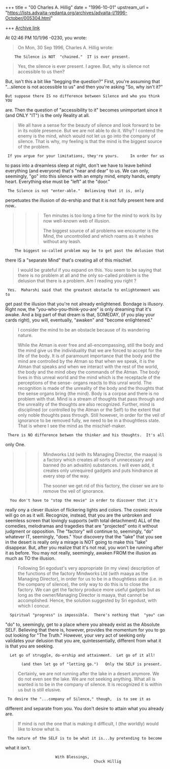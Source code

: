 +++
title = "00 Charles A. Hillig"
date = "1996-10-01"
upstream_url = "https://lists.advaita-vedanta.org/archives/advaita-l/1996-October/005304.html"

+++
[Archive link](https://lists.advaita-vedanta.org/archives/advaita-l/1996-October/005304.html)

At 02:46 PM 10/1/96 -0230, you wrote:
>On Mon, 30 Sep 1996, Charles A. Hillig wrote:
>
>>
        The Silence is NOT  "chained."  IT is ever present.
>>
>Yes, the silence is ever present. I agree. But, why is silence not
>accessible to us then?

   But, isn't this a bit like "begging the question?"  First, you're
assuming that  "...silence is not accessible to us" and then you're asking
"So, why isn't it?"

    But suppose there IS no difference between Silence and who you think YOU
are.   Then the question of "accessibility to it" becomes unimportant since
it (and ONLY "IT") is the only Reality at all.



> We all have a sense for the beauty of silence
>and look forward to be in its noble presence. But we are not able to do
>it. Why?  I contend the enemy is the mind, which would not let us go into
>the company of silence. That is why, my feeling is that the mind is the
>biggest source of the problem.
>
     If you argue for your limitations, they're yours.     In order for us
to pass into a dreamless sleep at night, don't we have to leave behind
everything (and everyone) that's "near and dear" to us.  We can only,
seemingly, "go" into this silence with an empty mind, empty hands, empty
heart.  Everything else must be "left" at the "door."

     The Silence is not "enter-able."  Believing that it is, only
perpetuates the illusion of do-ership and that it is not fully present here
and now..

>> >Ten minutes is too long a time for the mind
>> >to work its by now well-known web of illusion.
>> >
>> >The biggest source of all problems we encounter is the Mind, the
>> >uncontrolled and which roams as it wishes without any leash.
>>
        The biggest so-called problem may be to get past the delusion that
there IS
 a "separate Mind" that's creating all of this mischief.

>I would be grateful if you expand on this. You seem to be saying that
>there is no problem at all and the only so-called problem is the delusion
>that there is a problem. Am I reading you right ?

     Yes.  Maharshi said that the greatest obstacle to enlightenment was to
get past the illusion that you're not already enlightened.  Bondage is
illusory.   Right now, the "you-who-you-think-you-are" is only dreaming that
it's awake.  And a  big part of that dream is that, SOMEDAY,  (if you play
your cards right), you will, eventually, "awaken" and "become enlightened."

>I consider the mind to be an obstacle because of its wandering nature.
>
>While the Atman is ever free and all-encompassing, still the body and the
>mind give us the individuality that we are forced to accept for the life
>of the body. It is of paramount importance that the body and the mind
>are controlled by the Atman so that when we speak, it is the Atman that
>speaks and when we interact with the rest of the world, the body and the
>mind obey the commands of the Atman. The body lives in this unreal world
>and the mind which is the receptacle of the perceptions of the sense-
>organs reacts to this unral world. The recognition is made of the
>unreality of the body and the thoughts that the sense organs bring (the
>mind). Body is a corpse and there is no problem with that. Mind is a
>stream of thoughts that pass through and the unreality of the thoughts
>are also recognized. Further, mind is disciplined (or controlled by the
>Atman or the Self) to the extent that only noble thoughts pass through.
>Still however, in order for the veil of ignorance to be removed fully,
>we need to be in a thoughtless state. That is where I see the mind as the
>mischief-maker.

     There is NO difference betwen the thinker and his thoughts.  It's all
only One.

>> >Mindworks Ltd (with its Managing Director, the maaya) is a factory which
>> >creates all sorts of unnecessary and banned (to an advaitin) substances.
>> >I will even add, it creates only unrequired gadgets and puts hindrance
>> >at every step of the way.
>> >
>> >The sooner we get rid of this factory, the closer we are to remove the
>> >veil of ignorance.
>> >

      You don't have to "stop the movie" in order to discover that it's
really ony a clever  illusion of flickering lights and colors.   The cosmic
movie will go on as it will.   Recognize, instead, that you are the unbroken
and seemless screen that lovingly supports (with total detachment) ALL of
the comedies, melodramas and tragedies that are "projected" onto it without
judgment or opposition.
      The "factory" will continue to, seemingly, "do" whatever IT, seemingly,
 "does."
      Your discovery that the "lake" that you see in the desert is really only a
 mirage is NOT going to make this "lake" disappear.   But, after you realize
 that it's not real, you won't be running after it as before.  You may not
 really, seemingly, awaken FROM the illusion as much as TO the illusion.


>Following Sri egodust's very appropriate (in my view) description of the
>functions of the factory Mindworks Ltd (with maaya as the Managing
>Director), in order for us to be in a thoughtless state (i.e. in the
>company of silence), the only way to do this is to close the factory.
>We can get the factory produce more useful gadgets but as long as the
>owner/Managing Director is maaya, that cannot be accomplished. Hence,
>the solution suggested by Sri egodust, with which I concur.
>
>
      Spiritual "progress" is impossible.  There's nothing that  "you" can
 "do" to, seemingly, get to a place where you already exist as the Absolute
 SELF.   Believing that there is, however, provides the momentum for you to
 go out looking for  "The Truth."   However, your very act of seeking only
 validates your delusion that you are, quintessentially, different from what
 it is that you are seeking.

      Let go of struggle, do-ership and attainment.  Let go of it all!

           (and then let go of "letting go.")   Only the SELF is present.

>Certainly, we are not running after the lake in a desert anymore. We do
>not even see the lake. We are not seeking anything. What all is wanted
>is to be in the company of silence. It is recognized it is within us
>but is still elusive.

     To desire the "...company of Silence," though,  is to see it as
different and separate from you.  You don't desire to attain what you
already are.

>If mind is not the one that is making it difficult, I (the worldly) would
>like to know what is.

     The nature of the SELF is to be what it is...by pretending to become
what it isn't.


                          With Blessings,
                                           Chuck Hillig

